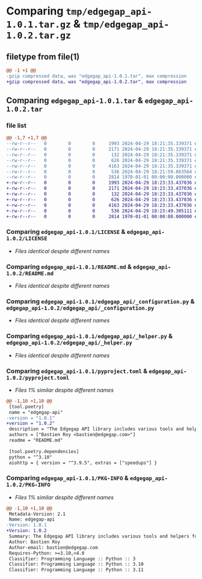 # Comparing `tmp/edgegap_api-1.0.1.tar.gz` & `tmp/edgegap_api-1.0.2.tar.gz`

## filetype from file(1)

```diff
@@ -1 +1 @@
-gzip compressed data, was "edgegap_api-1.0.1.tar", max compression
+gzip compressed data, was "edgegap_api-1.0.2.tar", max compression
```

## Comparing `edgegap_api-1.0.1.tar` & `edgegap_api-1.0.2.tar`

### file list

```diff
@@ -1,7 +1,7 @@
--rw-r--r--   0        0        0     1993 2024-04-29 18:21:35.339371 edgegap_api-1.0.1/LICENSE
--rw-r--r--   0        0        0     2171 2024-04-29 18:21:35.339371 edgegap_api-1.0.1/README.md
--rw-r--r--   0        0        0      132 2024-04-29 18:21:35.339371 edgegap_api-1.0.1/edgegap_api/__init__.py
--rw-r--r--   0        0        0      626 2024-04-29 18:21:35.339371 edgegap_api-1.0.1/edgegap_api/_configuration.py
--rw-r--r--   0        0        0     4163 2024-04-29 18:21:35.339371 edgegap_api-1.0.1/edgegap_api/_helper.py
--rw-r--r--   0        0        0      536 2024-04-29 18:21:59.863564 edgegap_api-1.0.1/pyproject.toml
--rw-r--r--   0        0        0     2814 1970-01-01 00:00:00.000000 edgegap_api-1.0.1/PKG-INFO
+-rw-r--r--   0        0        0     1993 2024-04-29 18:23:33.437036 edgegap_api-1.0.2/LICENSE
+-rw-r--r--   0        0        0     2171 2024-04-29 18:23:33.437036 edgegap_api-1.0.2/README.md
+-rw-r--r--   0        0        0      132 2024-04-29 18:23:33.437036 edgegap_api-1.0.2/edgegap_api/__init__.py
+-rw-r--r--   0        0        0      626 2024-04-29 18:23:33.437036 edgegap_api-1.0.2/edgegap_api/_configuration.py
+-rw-r--r--   0        0        0     4163 2024-04-29 18:23:33.437036 edgegap_api-1.0.2/edgegap_api/_helper.py
+-rw-r--r--   0        0        0      536 2024-04-29 18:23:49.305111 edgegap_api-1.0.2/pyproject.toml
+-rw-r--r--   0        0        0     2814 1970-01-01 00:00:00.000000 edgegap_api-1.0.2/PKG-INFO
```

### Comparing `edgegap_api-1.0.1/LICENSE` & `edgegap_api-1.0.2/LICENSE`

 * *Files identical despite different names*

### Comparing `edgegap_api-1.0.1/README.md` & `edgegap_api-1.0.2/README.md`

 * *Files identical despite different names*

### Comparing `edgegap_api-1.0.1/edgegap_api/_configuration.py` & `edgegap_api-1.0.2/edgegap_api/_configuration.py`

 * *Files identical despite different names*

### Comparing `edgegap_api-1.0.1/edgegap_api/_helper.py` & `edgegap_api-1.0.2/edgegap_api/_helper.py`

 * *Files identical despite different names*

### Comparing `edgegap_api-1.0.1/pyproject.toml` & `edgegap_api-1.0.2/pyproject.toml`

 * *Files 1% similar despite different names*

```diff
@@ -1,10 +1,10 @@
 [tool.poetry]
 name = "edgegap-api"
-version = "1.0.1"
+version = "1.0.2"
 description = "The Edgegap API library includes various tools and helpers for interacting with RESTful and other types of APIs. It is designed for use within the Edgegap organization."
 authors = ["Bastien Roy <bastien@edgegap.com>"]
 readme = "README.md"
 
 [tool.poetry.dependencies]
 python = "^3.10"
 aiohttp = { version = "^3.9.5", extras = ["speedups"] }
```

### Comparing `edgegap_api-1.0.1/PKG-INFO` & `edgegap_api-1.0.2/PKG-INFO`

 * *Files 1% similar despite different names*

```diff
@@ -1,10 +1,10 @@
 Metadata-Version: 2.1
 Name: edgegap-api
-Version: 1.0.1
+Version: 1.0.2
 Summary: The Edgegap API library includes various tools and helpers for interacting with RESTful and other types of APIs. It is designed for use within the Edgegap organization.
 Author: Bastien Roy
 Author-email: bastien@edgegap.com
 Requires-Python: >=3.10,<4.0
 Classifier: Programming Language :: Python :: 3
 Classifier: Programming Language :: Python :: 3.10
 Classifier: Programming Language :: Python :: 3.11
```

